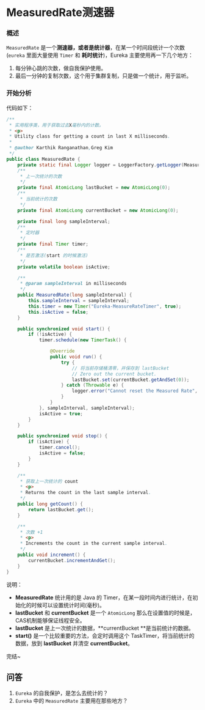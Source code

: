 # MeasuredRate测速器



### 概述

`MeasuredRate` 是一个**测速器，或者是统计器**，在某一个时间段统计一个次数 (`eureka` 里面大量使用 `Timer` 和 **耗时统计**)，Eureka 主要使用再一下几个地方：

1. 每分钟心跳的次数，做自我保护使用。
2. 最后一分钟的复制次数，这个用于集群复制，只是做一个统计，用于监听。



### 开始分析

 代码如下：

```java
/**
 * 实用程序类，用于获取过去X毫秒内的计数。
 * <p>
 * Utility class for getting a count in last X milliseconds.
 *
 * @author Karthik Ranganathan,Greg Kim
 */
public class MeasuredRate {
    private static final Logger logger = LoggerFactory.getLogger(MeasuredRate.class);
    /**
     * 上一次统计的次数
     */
    private final AtomicLong lastBucket = new AtomicLong(0);
    /**
     * 当前统计的次数
     */
    private final AtomicLong currentBucket = new AtomicLong(0);

    private final long sampleInterval;
    /**
     * 定时器
     */
    private final Timer timer;
    /**
     * 是否激活(start 的时候激活)
     */
    private volatile boolean isActive;

    /**
     * @param sampleInterval in milliseconds
     */
    public MeasuredRate(long sampleInterval) {
        this.sampleInterval = sampleInterval;
        this.timer = new Timer("Eureka-MeasureRateTimer", true);
        this.isActive = false;
    }

    public synchronized void start() {
        if (!isActive) {
            timer.schedule(new TimerTask() {

                @Override
                public void run() {
                    try {
                        // 将当前存储桶清零，并保存到 lastBucket
                        // Zero out the current bucket.
                        lastBucket.set(currentBucket.getAndSet(0));
                    } catch (Throwable e) {
                        logger.error("Cannot reset the Measured Rate", e);
                    }
                }
            }, sampleInterval, sampleInterval);
            isActive = true;
        }
    }

    public synchronized void stop() {
        if (isActive) {
            timer.cancel();
            isActive = false;
        }
    }

    /**
     * 获取上一次统计的 count
     * <p>
     * Returns the count in the last sample interval.
     */
    public long getCount() {
        return lastBucket.get();
    }

    /**
     * 次数 +1
     * <p>
     * Increments the count in the current sample interval.
     */
    public void increment() {
        currentBucket.incrementAndGet();
    }
}
```

说明：

- **MeasuredRate** 统计用的是 Java 的 Timer，在某一段时间内进行统计，在初始化的时候可以设置统计时间(毫秒)。
- **lastBucket** 和 **currentBucket** 是一个 `AtomicLong` 那么在设置值的时候是，CAS机制能够保证线程安全。
- **lastBucket** 是上一次统计的数据，**currentBucket **是当前统计的数据。
- **start()**  是一个比较重要的方法，会定时调用这个 TaskTimer，将当前统计的数据，放到 **lastBucket**  并清空 **currentBucket**。



完结~





## 问答

1. `Eureka` 的自我保护，是怎么去统计的？
2. `Eureka` 中的 `MeasuredRate` 主要用在那些地方？

